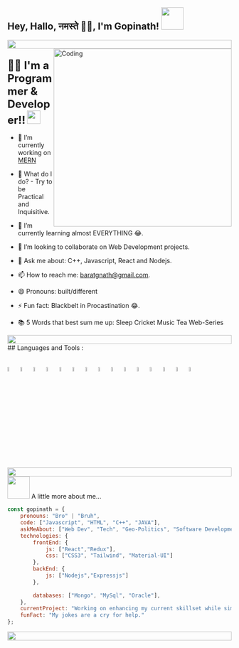 <!--### Hi there 👋-->

<!--
**Gopinath9600/Gopinath9600** is a ✨ _special_ ✨ repository because its `README.md` (this file) appears on your GitHub profile.

Here are some ideas to get you started:

- 🔭 I’m currently working on ...
- 🌱 I’m currently learning ...
- 👯 I’m looking to collaborate on ...
- 🤔 I’m looking for help with ...
- 💬 Ask me about ...
- 📫 How to reach me: ...
- 😄 Pronouns: ...
- ⚡ Fun fact: ...
-->
<h2>Hey, Hallo, नमस्ते 🙏🏻, I'm Gopinath! <img src="https://media.giphy.com/media/mGcNjsfWAjY5AEZNw6/giphy.gif" width="50"></h2> 
<img src="https://i.imgur.com/dBaSKWF.gif" height="20" width="100%">
<!-- <img align='right' src="https://media.giphy.com/media/M9gbBd9nbDrOTu1Mqx/giphy.gif" width="230">  -->
<img align="right" alt="Coding" width="400" src="https://user-images.githubusercontent.com/74038190/229223263-cf2e4b07-2615-4f87-9c38-e37600f8381a.gif">

<!-- <p align="center"> -->
<!--   <a href="https://github.com/Gopinath9600/"><img src="https://readme-typing-svg.herokuapp.com?lines=Computer+Science+Undergraduate;UI+/+UX+Designer;Full+Stack+Web+Developer;Aspiring+Learner&center=true&width=500&height=50"></a> -->
<!-- </p> -->
<h3><span style="font-size: 24px;">👨‍💻 I'm a Programmer & Developer!!</span> <img src="https://media.giphy.com/media/WUlplcMpOCEmTGBtBW/giphy.gif" width="30"></h3>

- 🔭 I’m currently working on <a href="https://github.com/Gopinath9600/">MERN</a>

- 🔮 What do I do? - Try to be Practical and Inquisitive.

- 🌱 I’m currently learning almost EVERYTHING 😂.
  
- 👯 I’m looking to collaborate on Web Development projects.
  
- 💬 Ask me about: C++, Javascript, React and Nodejs.
  
- 📫 How to reach me: baratgnath@gmail.com.
  
- 😄 Pronouns: built/different
  
- ⚡ Fun fact: Blackbelt in Procastination 😂.
  
- 📚 5 Words that best sum me up: Sleep Cricket Music Tea Web-Series

<img src="https://i.imgur.com/dBaSKWF.gif" height="20" width="100%">
## Languages and Tools :<br><br>

<p>
<code><img width="5%" src="https://www.vectorlogo.zone/logos/w3_html5/w3_html5-icon.svg"></code>
<code><img width="5%" src="https://www.vectorlogo.zone/logos/javascript/javascript-icon.svg"></code>
<code><img width="5%" src="https://www.vectorlogo.zone/logos/tailwindcss/tailwindcss-icon.svg"></code>
<code><img width="5%" src="https://www.vectorlogo.zone/logos/w3_css/w3_css-icon.svg"></code>
<code><img width="5%" src="https://mui.com/static/logo.png"></code>
<code><img width="5%" src="https://www.vectorlogo.zone/logos/mongodb/mongodb-icon.svg"></code>
<code><img width="5%" src="https://www.vectorlogo.zone/logos/mysql/mysql-icon.svg"></code>
<code><img width="5%" src="https://www.vectorlogo.zone/logos/oracle/oracle-icon.svg"></code>
<code><img width="5%" src="https://www.vectorlogo.zone/logos/git-scm/git-scm-icon.svg"></code>
<code><img width="5%" src="https://www.vectorlogo.zone/logos/visualstudio_code/visualstudio_code-icon.svg"></code>
<code><img width="5%" src="https://www.vectorlogo.zone/logos/java/java-icon.svg"></code>
<code><img width="5%" src="https://www.vectorlogo.zone/logos/nodejs/nodejs-icon.svg"></code>
<code><img width="5%" src="https://www.vectorlogo.zone/logos/expressjs/expressjs-icon.svg"></code>
<code><img width="5%" src="https://www.vectorlogo.zone/logos/reactjs/reactjs-icon.svg"></code>
<code><img width="5%" src="https://cdn-icons-png.flaticon.com/512/25/25231.png"></code>
</p>

<br>



<img src="https://i.imgur.com/dBaSKWF.gif" height="20" width="100%">
<img src="https://media.giphy.com/media/VgCDAzcKvsR6OM0uWg/giphy.gif" width="50"> A little more about me...  

```javascript
const gopinath = {
    pronouns: "Bro" | "Bruh",
    code: ["Javascript", "HTML", "C++", "JAVA"],
    askMeAbout: ["Web Dev", "Tech", "Geo-Politics", "Software Development", "Web Series", "Content Writing", "Memes"],
    technologies: {
        frontEnd: {
            js: ["React","Redux"],
            css: ["CSS3", "Tailwind", "Material-UI"]
        },
        backEnd: {
            js: ["Nodejs","Expressjs"]
        },
        
        databases: ["Mongo", "MySql", "Oracle"],
    },
    currentProject: "Working on enhancing my current skillset while simultaneously looking for new opportunities.",
    funFact: "My jokes are a cry for help."
};
```
<img src="https://i.imgur.com/dBaSKWF.gif" height="20" width="100%">







